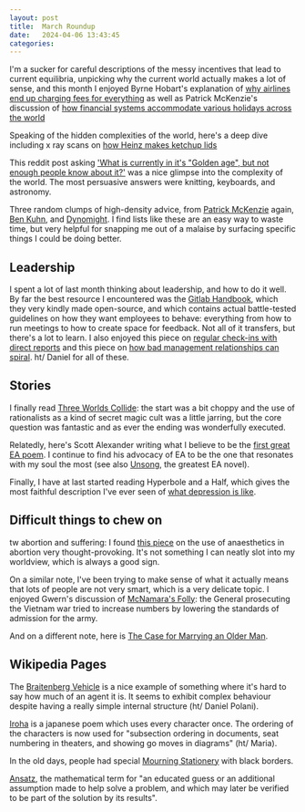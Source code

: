 ```yaml
---
layout: post
title:  March Roundup
date:   2024-04-06 13:43:45
categories: 
---
```



I'm a sucker for careful descriptions of the messy incentives that lead to current equilibria, unpicking why the current world actually makes a lot of sense, and this month I enjoyed Byrne Hobart's explanation of [why airlines end up charging fees for everything](https://www.thediff.co/archive/exposed-your-torrid-love-affair-with-airline-fees/?ref=the-diff-newsletter) as well as Patrick McKenzie's discussion of [how financial systems accommodate various holidays across the world](https://www.bitsaboutmoney.com/archive/financial-systems-take-a-holiday/)

Speaking of the hidden complexities of the world, here's a deep dive including x ray scans on [how Heinz makes ketchup lids](https://www.lumafield.com/article/heinzs-sustainable-ketchup-cap)

This reddit post asking ['What is currently in it's "Golden age", but not enough people know about it?'](https://old.reddit.com/r/AskReddit/comments/1b0vp0e/what_is_currently_in_its_golden_age_but_not/) was a nice glimpse into the complexity of the world. The most persuasive answers were knitting, keyboards, and astronomy.

Three random clumps of high-density advice, from [Patrick McKenzie](https://twitter.com/patio11/status/936615043126370306) again, [Ben Kuhn](https://twitter.com/benskuhn/status/1407497217066291208), and [Dynomight](https://dynomight.net/things/). I find lists like these are an easy way to waste time, but very helpful for snapping me out of a malaise by surfacing specific things I could be doing better.

## Leadership

I spent a lot of last month thinking about leadership, and how to do it well. By far the best resource I encountered was the [Gitlab Handbook](https://handbook.gitlab.com/handbook/), which they very kindly made open-source, and which contains actual battle-tested guidelines on how they want employees to behave: everything from how to run meetings to how to create space for feedback. Not all of it transfers, but there's a lot to learn. I also enjoyed this piece on [regular check-ins with direct reports](https://randsinrepose.com/archives/the-update-the-vent-and-the-disaster/) and this piece on [how bad management relationships can spiral](https://hbr.org/1998/03/the-set-up-to-fail-syndrome). ht/ Daniel for all of these.

## Stories

I finally read [Three Worlds Collide](https://robinhanson.typepad.com/files/three-worlds-collide.pdf): the start was a bit choppy and the use of rationalists as a kind of secret magic cult was a little jarring, but the core question was fantastic and as ever the ending was wonderfully executed.

Relatedly, here's Scott Alexander writing what I believe to be the [first great EA poem](https://www.astralcodexten.com/p/verses-on-five-people-being-killed). I continue to find his advocacy of EA to be the one that resonates with my soul the most (see also [Unsong](https://unsongbook.com/), the greatest EA novel).

Finally, I have at last started reading Hyperbole and a Half, which gives the most faithful description I've ever seen of [what depression is like](https://hyperboleandahalf.blogspot.com/2013/05/depression-part-two.html).

## Difficult things to chew on

tw abortion and suffering: I found [this piece](https://forum.effectivealtruism.org/posts/vhKZ7hyzmcrWuBwDL/the-scale-of-fetal-suffering-in-late-term-abortions) on the use of anaesthetics in abortion very thought-provoking. It's not something I can neatly slot into my worldview, which is always a good sign.

On a similar note, I've been trying to make sense of what it actually means that lots of people are not very smart, which is a very delicate topic. I enjoyed Gwern's discussion of [McNamara's Folly](https://gwern.net/review/mcnamara): the General prosecuting the Vietnam war tried to increase numbers by lowering the standards of admission for the army.

And on a different note, here is [The Case for Marrying an Older Man](https://archive.is/ijZ5m).

## Wikipedia Pages

The [Braitenberg Vehicle](https://en.wikipedia.org/wiki/Braitenberg_vehicle) is a nice example of something where it's hard to say how much of an agent it is. It seems to exhibit complex behaviour despite having a really simple internal structure (ht/ Daniel Polani).

[Iroha](https://en.wikipedia.org/wiki/Iroha) is a japanese poem which uses every character once. The ordering of the characters is now used for "subsection ordering in documents, seat numbering in theaters, and showing go moves in diagrams" (ht/ Maria).

In the old days, people had special [Mourning Stationery](https://en.wikipedia.org/wiki/Mourning_stationery) with black borders.

[Ansatz](https://en.wikipedia.org/wiki/Ansatz), the mathematical term for "an educated guess or an additional assumption made to help solve a problem, and which may later be verified to be part of the solution by its results".